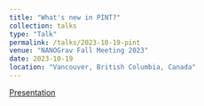 ```yaml
---
title: "What's new in PINT?"
collection: talks
type: "Talk"
permalink: /talks/2023-10-19-pint
venue: "NANOGrav Fall Meeting 2023"
date: 2023-10-19
location: "Vancouver, British Columbia, Canada"
---
```


[Presentation](http://dx.doi.org/10.13140/RG.2.2.24909.82408)
